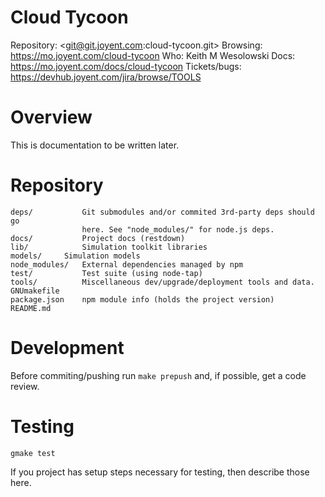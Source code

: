 # Cloud Tycoon

Repository: <git@git.joyent.com:cloud-tycoon.git>
Browsing: <https://mo.joyent.com/cloud-tycoon>
Who: Keith M Wesolowski
Docs: <https://mo.joyent.com/docs/cloud-tycoon>
Tickets/bugs: <https://devhub.joyent.com/jira/browse/TOOLS>


# Overview

This is documentation to be written later.

# Repository

    deps/           Git submodules and/or commited 3rd-party deps should go
                    here. See "node_modules/" for node.js deps.
    docs/           Project docs (restdown)
    lib/            Simulation toolkit libraries
    models/	    Simulation models
    node_modules/   External dependencies managed by npm
    test/           Test suite (using node-tap)
    tools/          Miscellaneous dev/upgrade/deployment tools and data.
    GNUmakefile
    package.json    npm module info (holds the project version)
    README.md


# Development

Before commiting/pushing run `make prepush` and, if possible, get a code
review.



# Testing

    gmake test

If you project has setup steps necessary for testing, then describe those
here.
